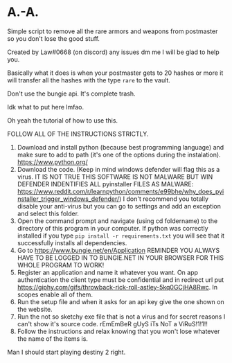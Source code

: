# A.-A.
Simple script to remove all the rare armors and weapons from postmaster so you don't lose the good stuff.

Created by Law#0668 (on discord) any issues dm me I will be glad to help you.

Basically what it does is when your postmaster gets to 20 hashes or more it will transfer all the hashes with the type `rare` to the vault.

Don't use the bungie api. It's complete trash.

Idk what to put here lmfao.

Oh yeah the tutorial of how to use this.

FOLLOW ALL OF THE INSTRUCTIONS STRICTLY.

1. Download and install python (because best programming language) and make sure to add to path (it's one of the options during the instalation). https://www.python.org/
2. Download the code. (Keep in mind windows defender will flag this as a virus. IT IS NOT TRUE THIS SOFTWARE IS NOT MALWARE BUT WIN DEFENDER INDENTIFIES ALL pyinstaller FILES AS MALWARE: https://www.reddit.com/r/learnpython/comments/e99bhe/why_does_pyinstaller_trigger_windows_defender/) I don't recommend you totally disable your anti-virus but you can go to settings and add an exception and select this folder.
3. Open the command prompt and navigate (using cd foldername) to the directory of this program in your computer. If python was correctly installed if you type `pip install -r requirements.txt` you will see that it successfully installs all dependencies.
4. Go to https://www.bungie.net/en/Application REMINDER YOU ALWAYS HAVE TO BE LOGGED IN TO BUNGIE.NET IN YOUR BROWSER FOR THIS WHOLE PROGRAM TO WORK!
5. Register an application and name it whatever you want. On app authentication the client type must be confidential and in redirect url put https://giphy.com/gifs/throwback-rick-roll-astley-5kq0GCjHA8Rwc. In scopes enable all of them.
6. Run the setup file and when it asks for an api key give the one shown on the website.
7. Run the not so sketchy exe file that is not a virus and for secret reasons I can't show it's source code. rEmEmBeR gUyS iTs NoT a ViRuS!1!1!!
8. Follow the instructions and relax knowing that you won't lose whatever the name of the items is.

Man I should start playing destiny 2 right.
